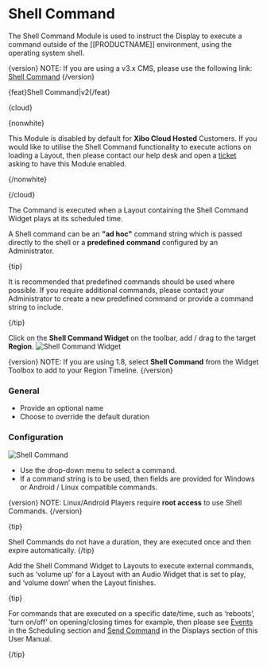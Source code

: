 # Shell Command

The Shell Command Module is used to instruct the Display to execute a command outside of the [[PRODUCTNAME]] environment, using the operating system shell.  

{version}
NOTE:  If you are using a v3.x CMS, please use the following link: [Shell Command](media_module_shellcommand.html)
{/version}

{feat}Shell Command|v2{/feat}

{cloud}

{nonwhite}

This Module is disabled by default for **Xibo Cloud Hosted** Customers. If you would like to utilise the Shell Command functionality to execute actions on loading a Layout, then please contact our help desk and open a [ticket](https://xibo.org.uk/help#commercial) asking to have this Module enabled.

{/nonwhite}

{/cloud}

The Command is executed when a Layout containing the Shell Command Widget plays at its scheduled time.

A Shell command can be an **"ad hoc"** command string which is passed directly to the shell or a **predefined** **command** configured by an Administrator.

{tip}

It is recommended that predefined commands should be used where possible. If you require additional commands, please contact your Administrator to create a new predefined command or provide a command string to include.

{/tip}

Click on the **Shell Command Widget** on the  toolbar, add / drag to the target **Region**. ![Shell Command Widget](img/v2_media_shellcommand_widget.png)

{version}
NOTE: If you are using 1.8, select **Shell Command** from the Widget Toolbox to add to your Region Timeline.
{/version}

### General

- Provide an optional name
- Choose to override the default duration

### Configuration

![Shell Command](img/v2_media_shellcommand.png)

- Use the drop-down menu to select a command.
- If a command string is to be used, then fields are provided for Windows or Android / Linux compatible commands.

{version}
NOTE: Linux/Android Players require **root access** to use Shell Commands.
{/version}

{tip}

Shell Commands do not have a duration, they are executed once and then expire automatically.
{/tip}

Add the Shell Command Widget to Layouts to execute external commands, such as ‘volume up’ for a Layout with an Audio Widget that is set to play, and ‘volume down’ when the Layout finishes.

{tip}

For commands that are executed on a specific date/time, such as  ‘reboots’, 'turn on/off' on opening/closing times for example, then please see [Events](scheduling_events.html) in the Scheduling section and [Send Command](displays.html) in the Displays section of this User Manual.

{/tip}